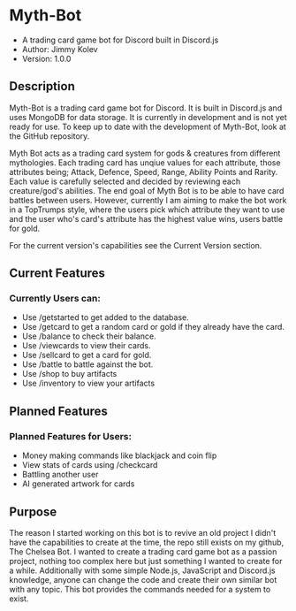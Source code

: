 # Myth-Bot
- A trading card game bot for Discord built in Discord.js 
- Author: Jimmy Kolev
- Version: 1.0.0
## Description
Myth-Bot is a trading card game bot for Discord. It is built in Discord.js and uses MongoDB for data storage. It is currently in development and is not yet ready for use. To keep up to date with the development of Myth-Bot, look at the GitHub repository.

Myth Bot acts as a trading card system for gods & creatures from different mythologies.
Each trading card has unqiue values for each attribute, those attributes being;
Attack, Defence, Speed, Range, Ability Points and Rarity. Each value is carefully
selected and decided by reviewing each creature/god's abilities. The end goal of Myth Bot
is to be able to have card battles between users. However, currently I am aiming to make the bot
work in a TopTrumps style, where the users pick which attribute they want to use and the user who's 
card's attribute has the highest value wins, users battle for gold.

For the current version's capabilities see the Current Version section.

## Current Features
### Currently Users can:
- Use /getstarted to get added to the database.
- Use /getcard to get a random card or gold if they already have the card.
- Use /balance to check their balance.
- Use /viewcards to view their cards.
- Use /sellcard to get a card for gold.
- Use /battle to battle against the bot.
- Use /shop to buy artifacts
- Use /inventory to view your artifacts

## Planned Features
### Planned Features for Users:
- Money making commands like blackjack and coin flip
- View stats of cards using /checkcard
- Battling another user
- AI generated artwork for cards

## Purpose
The reason I started working on this bot is to revive an old project I didn't have the capabilities to create at the time, the repo still exists on my github, The Chelsea Bot. I wanted to create a trading card game bot as a passion project, nothing too complex here but just something I wanted to create for a while. Additionally with some simple Node.js, JavaScript and Discord.js knowledge, anyone can change the code and create their own similar bot with any topic. This bot provides the commands needed for a system to exist.
